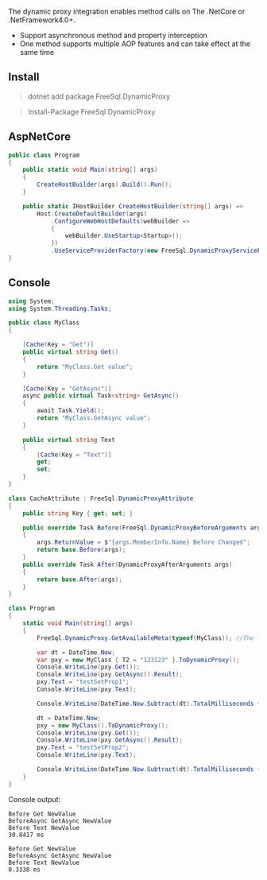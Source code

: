 The dynamic proxy integration enables method calls on The .NetCore or .NetFramework4.0+.

- Support asynchronous method and property interception
- One method supports multiple AOP features and can take effect at the same time

## Install

> dotnet add package FreeSql.DynamicProxy

> Install-Package FreeSql.DynamicProxy

## AspNetCore

```csharp
public class Program
{
    public static void Main(string[] args)
    {
        CreateHostBuilder(args).Build().Run();
    }

    public static IHostBuilder CreateHostBuilder(string[] args) =>
        Host.CreateDefaultBuilder(args)
            .ConfigureWebHostDefaults(webBuilder =>
            {
                webBuilder.UseStartup<Startup>();
            })
            .UseServiceProviderFactory(new FreeSql.DynamicProxyServiceProviderFactory());
}
```

## Console

```csharp
using System;
using System.Threading.Tasks;

public class MyClass
{

    [Cache(Key = "Get")]
    public virtual string Get()
    {
        return "MyClass.Get value";
    }

    [Cache(Key = "GetAsync")]
    async public virtual Task<string> GetAsync()
    {
        await Task.Yield();
        return "MyClass.GetAsync value";
    }

    public virtual string Text
    {
        [Cache(Key = "Text")]
        get; 
        set;
    }
}

class CacheAttribute : FreeSql.DynamicProxyAttribute
{
    public string Key { get; set; }

    public override Task Before(FreeSql.DynamicProxyBeforeArguments args)
    {
        args.ReturnValue = $"{args.MemberInfo.Name} Before Changed";
        return base.Before(args);
    }
    public override Task After(DynamicProxyAfterArguments args)
    {
        return base.After(args);
    }
}

class Program
{
    static void Main(string[] args)
    {
        FreeSql.DynamicProxy.GetAvailableMeta(typeof(MyClass)); //The first dynamic compilation was slow

        var dt = DateTime.Now;
        var pxy = new MyClass { T2 = "123123" }.ToDynamicProxy();
        Console.WriteLine(pxy.Get());
        Console.WriteLine(pxy.GetAsync().Result);
        pxy.Text = "testSetProp1";
        Console.WriteLine(pxy.Text);

        Console.WriteLine(DateTime.Now.Subtract(dt).TotalMilliseconds + " ms\r\n");

        dt = DateTime.Now;
        pxy = new MyClass().ToDynamicProxy();
        Console.WriteLine(pxy.Get());
        Console.WriteLine(pxy.GetAsync().Result);
        pxy.Text = "testSetProp2";
        Console.WriteLine(pxy.Text);

        Console.WriteLine(DateTime.Now.Subtract(dt).TotalMilliseconds + " ms");
    }
}
```

Console output:

```shell
Before Get NewValue
BeforeAsync GetAsync NewValue
Before Text NewValue
30.8417 ms

Before Get NewValue
BeforeAsync GetAsync NewValue
Before Text NewValue
0.3338 ms
```